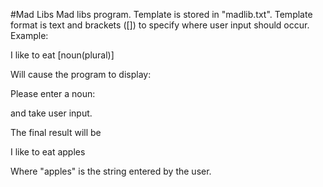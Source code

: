 #Mad Libs
Mad libs program. Template is stored in "madlib.txt". Template format is text and brackets ([]) to specify where user input should occur.
Example:

I like to eat [noun(plural)]

Will cause the program to display:

Please enter a noun: 

and take user input.

The final result will be

I like to eat apples

Where "apples" is the string entered by the user.
